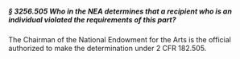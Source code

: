 ##### § 3256.505 Who in the NEA determines that a recipient who is an individual violated the requirements of this part? #####

The Chairman of the National Endowment for the Arts is the official authorized to make the determination under 2 CFR 182.505.